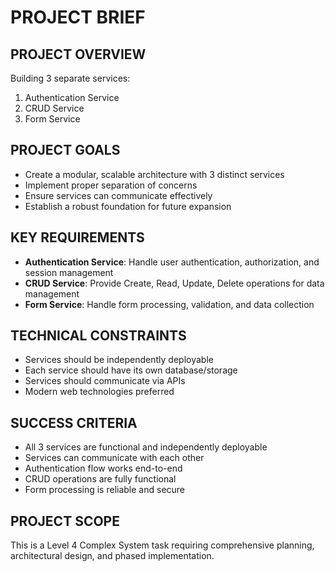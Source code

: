 # PROJECT BRIEF

## PROJECT OVERVIEW
Building 3 separate services:
1. Authentication Service
2. CRUD Service  
3. Form Service

## PROJECT GOALS
- Create a modular, scalable architecture with 3 distinct services
- Implement proper separation of concerns
- Ensure services can communicate effectively
- Establish a robust foundation for future expansion

## KEY REQUIREMENTS
- **Authentication Service**: Handle user authentication, authorization, and session management
- **CRUD Service**: Provide Create, Read, Update, Delete operations for data management
- **Form Service**: Handle form processing, validation, and data collection

## TECHNICAL CONSTRAINTS
- Services should be independently deployable
- Each service should have its own database/storage
- Services should communicate via APIs
- Modern web technologies preferred

## SUCCESS CRITERIA
- All 3 services are functional and independently deployable
- Services can communicate with each other
- Authentication flow works end-to-end
- CRUD operations are fully functional
- Form processing is reliable and secure

## PROJECT SCOPE
This is a Level 4 Complex System task requiring comprehensive planning, architectural design, and phased implementation. 